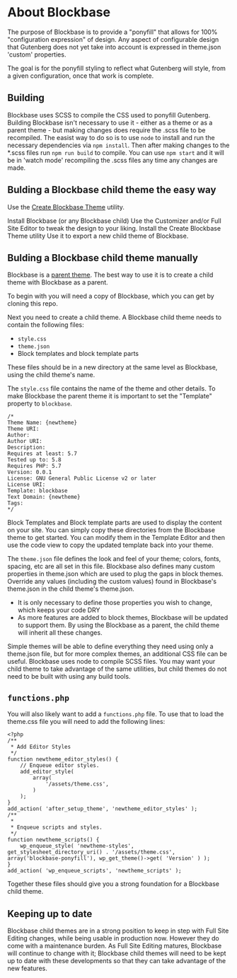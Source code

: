 # About Blockbase
The purpose of Blockbase is to provide a "ponyfill" that allows for 100% "configuration expression" of design.  Any aspect of configurable design that Gutenberg does not yet take into account is expressed in theme.json 'custom' properties.

The goal is for the ponyfill styling to reflect what Gutenberg will style, from a given configuration, once that work is complete.

## Building
Blockbase uses SCSS to compile the CSS used to ponyfill Gutenberg.  Building Blockbase isn't necessary to use it - either as a theme or as a parent theme - but making changes does require the .scss file to be recompiled.
The easist way to do so is to use `node` to install and run the necessary dependencies via `npm install`. 
Then after making changes to the *.scss files run `npm run build` to compile.
You can use `npm start` and it will be in 'watch mode' recompiling the .scss files any time any changes are made.
## Bulding a Blockbase child theme the easy way

Use the [Create Blockbase Theme](https://github.com/Automattic/create-blockbase-theme) utility.

Install Blockbase (or any Blockbase child)
Use the Customizer and/or Full Site Editor to tweak the design to your liking.
Install the Create Blockbase Theme utility 
Use it to export a new child theme of Blockbase.

## Bulding a Blockbase child theme manually

Blockbase is a [parent theme](https://developer.wordpress.org/themes/advanced-topics/child-themes/#what-is-a-parent-theme). The best way to use it is to create a child theme with Blockbase as a parent.

To begin with you will need a copy of Blockbase, which you can get by cloning this repo.

Next you need to create a child theme. A Blockbase child theme needs to contain the following files:
- `style.css`
- `theme.json`
- Block templates and block template parts

These files should be in a new directory at the same level as Blockbase, using the child theme's name.

The `style.css` file contains the name of the theme and other details. To make Blockbase the parent theme it is important to set the "Template" property to `blockbase`.

```
/*
Theme Name: {newtheme}
Theme URI:
Author:
Author URI:
Description:
Requires at least: 5.7
Tested up to: 5.8
Requires PHP: 5.7
Version: 0.0.1
License: GNU General Public License v2 or later
License URI:
Template: blockbase
Text Domain: {newtheme}
Tags:
*/
```

Block Templates and Block template parts are used to display the content on your site. You can simply copy these directories from the Blockbase theme to get started. You can modify them in the Template Editor and then use the code view to copy the updated template back into your theme.

The `theme.json` file defines the look and feel of your theme; colors, fonts, spacing, etc are all set in this file. Blockbase also defines many custom properties in theme.json which are used to plug the gaps in block themes. Override any values (including the custom values) found in Blockbase's theme.json in the child theme's theme.json.

- It is only necessary to define those properties you wish to change, which keeps your code DRY
- As more features are added to block themes, Blockbase will be updated to support them. By using the Blockbase as a parent, the child theme will inherit all these changes.

Simple themes will be able to define everything they need using only a theme.json file, but for more complex themes, an additional CSS file can be useful. Blockbase uses node to compile SCSS files.  You may want your child theme to take advantage of the same utilities, but child themes do not need to be built with using any build tools.

## `functions.php`
You will also likely want to add a `functions.php` file.  To use that to load the theme.css file you will need to add the following lines:
```
<?php
/**
 * Add Editor Styles
 */
function newtheme_editor_styles() {
	// Enqueue editor styles.
	add_editor_style(
		array(
			'/assets/theme.css',
		)
	);
}
add_action( 'after_setup_theme', 'newtheme_editor_styles' );
/**
 *
 * Enqueue scripts and styles.
 */
function newtheme_scripts() {
	wp_enqueue_style( 'newtheme-styles', get_stylesheet_directory_uri() . '/assets/theme.css', array('blockbase-ponyfill'), wp_get_theme()->get( 'Version' ) );
}
add_action( 'wp_enqueue_scripts', 'newtheme_scripts' );
```

Together these files should give you a strong foundation for a Blockbase child theme.

## Keeping up to date
Blockbase child themes are in a strong position to keep in step with Full Site Editing changes, while being usable in production now. However they do come with a maintenance burden. As Full Site Editing matures, Blockbase will continue to change with it; Blockbase child themes will need to be kept up to date with these developments so that they can take advantage of the new features.
